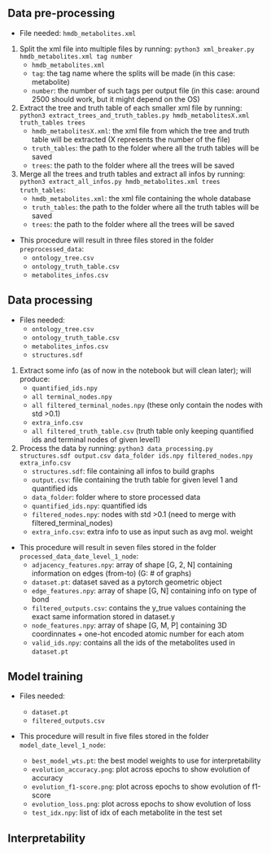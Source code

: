 ## Data pre-processing
- File needed: `hmdb_metabolites.xml`
1. Split the xml file into multiple files by running: `python3 xml_breaker.py hmdb_metabolites.xml tag number` 
    - `hmdb_metabolites.xml`
    - `tag`: the tag name where the splits will be made (in this case: metabolite)
    - `number`: the number of such tags per output file (in this case: around 2500 should work, but it might depend on the OS)
2. Extract the tree and truth table of each smaller xml file by running: `python3 extract_trees_and_truth_tables.py hmdb_metabolitesX.xml truth_tables trees`
    - `hmdb_metabolitesX.xml`: the xml file from which the tree and truth table will be extracted (X represents the number of the file)
    - `truth_tables`: the path to the folder where all the truth tables will be saved
    - `trees`: the path to the folder where all the trees will be saved
3. Merge all the trees and truth tables and extract all infos by running: `python3 extract_all_infos.py hmdb_metabolites.xml trees truth_tables`:
    - `hmdb_metabolites.xml`: the xml file containing the whole database
    - `truth_tables`: the path to the folder where all the truth tables will be saved
    - `trees`: the path to the folder where all the trees will be saved

- This procedure will result in three files stored in the folder `preprocessed_data`:
    - `ontology_tree.csv`
    - `ontology_truth_table.csv`
    - `metabolites_infos.csv`

## Data processing
- Files needed:
    - `ontology_tree.csv`
    - `ontology_truth_table.csv`
    - `metabolites_infos.csv`
    - `structures.sdf`
1. Extract some info (as of now in the notebook but will clean later); will produce:
    - `quantified_ids.npy`
    - `all terminal_nodes.npy` 
    - `all filtered_terminal_nodes.npy` (these only contain the nodes with std >0.1)  
    - `extra_info.csv`
    - `all filtered_truth_table.csv` (truth table only keeping quantified ids and terminal nodes of given level1)
2. Process the data by running: `python3 data_processing.py structures.sdf output.csv data_folder ids.npy filtered_nodes.npy extra_info.csv`
    - `structures.sdf`: file containing all infos to build graphs
    - `output.csv`: file containing the truth table for given level 1 and quantified ids
    - `data_folder`: folder where to store processed data
    - `quantified_ids.npy`: quantified ids
    - `filtered_nodes.npy`: nodes with std >0.1 (need to merge with filtered_terminal_nodes)
    - `extra_info.csv`: extra info to use as input such as avg mol. weight 
    
- This procedure will result in seven files stored in the folder `processed_data_date_level_1_node`:
    - `adjacency_features.npy`: array of shape [G, 2, N] containing information on edges (from-to) (G: # of graphs)
    - `dataset.pt`: dataset saved as a pytorch geometric object
    - `edge_features.npy`: array of shape [G, N] containing info on type of bond
    - `filtered_outputs.csv`: contains the y_true values containing the exact same information stored in dataset.y
    - `node_features.npy`: array of shape [G, M, P] containing 3D coordinnates + one-hot encoded atomic number for each atom
    - `valid_ids.npy`: contains all the ids of the metabolites used in `dataset.pt`

## Model training
- Files needed:
    - `dataset.pt`
    - `filtered_outputs.csv`
    
- This procedure will result in five files stored in the folder `model_date_level_1_node`:
    - `best_model_wts.pt`: the best model weights to use for interpretability
    - `evolution_accuracy.png`: plot across epochs to show evolution of accuracy
    - `evolution_f1-score.png`: plot across epochs to show evolution of f1-score
    - `evolution_loss.png`: plot across epochs to show evolution of loss
    - `test_idx.npy`: list of idx of each metabolite in the test set
## Interpretability

